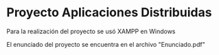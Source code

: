 # Proyecto Aplicaciones Distribuidas
Para la realización del proyecto se usó XAMPP en Windows


El enunciado del proyecto se encuentra en el archivo "Enunciado.pdf"
